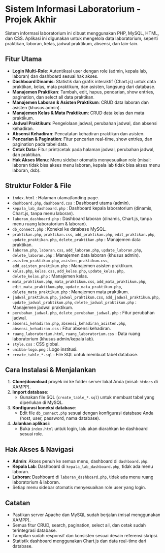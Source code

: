 # Sistem Informasi Laboratorium - Projek Akhir

Sistem informasi laboratorium ini dibuat menggunakan PHP, MySQL, HTML, dan CSS. Aplikasi ini digunakan untuk mengelola data laboratorium, seperti praktikan, laboran, kelas, jadwal praktikum, absensi, dan lain-lain.

## Fitur Utama

- **Login Multi-Role**: Autentikasi user dengan role (admin, kepala lab, laboran) dan dashboard sesuai hak akses.
- **Dashboard Dinamis**: Statistik dan grafik interaktif (Chart.js) untuk data praktikan, kelas, mata praktikum, dan asisten, langsung dari database.
- **Manajemen Praktikan**: Tambah, edit, hapus, pencarian, show entries, pagination, dan select all data praktikan.
- **Manajemen Laboran & Asisten Praktikum**: CRUD data laboran dan asisten (khusus admin).
- **Manajemen Kelas & Mata Praktikum**: CRUD data kelas dan mata praktikum.
- **Jadwal Praktikum**: Pengelolaan jadwal, perubahan jadwal, dan absensi kehadiran.
- **Absensi Kehadiran**: Pencatatan kehadiran praktikan dan asisten.
- **Pencarian & Pagination**: Fitur pencarian real-time, show entries, dan pagination pada tabel data.
- **Cetak Data**: Fitur print/cetak pada halaman jadwal, perubahan jadwal, dan praktikan.
- **Hak Akses Menu**: Menu sidebar otomatis menyesuaikan role (misal: laboran tidak bisa akses menu laboran, kepala lab tidak bisa akses menu laboran, dsb).

## Struktur Folder & File

- `index.html` : Halaman utama/landing page.
- `dashboard.php`, `dashboard.css` : Dashboard utama (admin).
- `kepala_lab_dashboard.php` : Dashboard kepala laboratorium (dinamis, Chart.js, tanpa menu laboran).
- `laboran_dashboard.php` : Dashboard laboran (dinamis, Chart.js, tanpa menu ruang laboratorium & laboran).
- `db_connect.php` : Koneksi ke database MySQL.
- `praktikan.php`, `praktikan.css`, `add_praktikan.php`, `edit_praktikan.php`, `update_praktikan.php`, `delete_praktikan.php` : Manajemen data praktikan.
- `laboran.php`, `laboran.css`, `add_laboran.php`, `update_laboran.php`, `delete_laboran.php` : Manajemen data laboran (khusus admin).
- `asisten_praktikum.php`, `asisten_praktikum.css`, `add_asisten_praktikum.php` : Manajemen asisten praktikum.
- `kelas.php`, `kelas.css`, `add_kelas.php`, `update_kelas.php`, `delete_kelas.php` : Manajemen kelas.
- `mata_praktikum.php`, `mata_praktikum.css`, `add_mata_praktikum.php`, `edit_mata_praktikum.php`, `update_mata_praktikum.php`, `delete_mata_praktikum.php` : Manajemen mata praktikum.
- `jadwal_praktikum.php`, `jadwal_praktikum.css`, `add_jadwal_praktikum.php`, `update_jadwal_praktikum.php`, `delete_jadwal_praktikum.php` : Manajemen jadwal praktikum.
- `perubahan_jadwal.php`, `delete_perubahan_jadwal.php` : Fitur perubahan jadwal.
- `absensi_kehadiran.php`, `absensi_kehadiran_asisten.php`, `absensi_kehadiran.css` : Fitur absensi kehadiran.
- `ruang_laboratorium.html`, `ruang_laboratorium.css` : Data ruang laboratorium (khusus admin/kepala lab).
- `style.css` : CSS global.
- `unibba-logo.png` : Logo institusi.
- `create_table_*.sql` : File SQL untuk membuat tabel database.

## Cara Instalasi & Menjalankan

1. **Clone/download** proyek ini ke folder server lokal Anda (misal: `htdocs` di XAMPP).
2. **Import database**:  
   - Gunakan file SQL (`create_table_*.sql`) untuk membuat tabel yang diperlukan di MySQL.
3. **Konfigurasi koneksi database**:  
   - Edit file `db_connect.php` sesuai dengan konfigurasi database Anda (host, user, password, nama database).
4. **Jalankan aplikasi**:  
   - Buka `index.html` untuk login, lalu akan diarahkan ke dashboard sesuai role.

## Hak Akses & Navigasi

- **Admin**: Akses penuh ke semua menu, dashboard di `dashboard.php`.
- **Kepala Lab**: Dashboard di `kepala_lab_dashboard.php`, tidak ada menu laboran.
- **Laboran**: Dashboard di `laboran_dashboard.php`, tidak ada menu ruang laboratorium & laboran.
- Setiap menu sidebar otomatis menyesuaikan role user yang login.

## Catatan

- Pastikan server Apache dan MySQL sudah berjalan (misal menggunakan XAMPP).
- Semua fitur CRUD, search, pagination, select all, dan cetak sudah terintegrasi database.
- Tampilan sudah responsif dan konsisten sesuai desain referensi skripsi.
- Statistik dashboard menggunakan Chart.js dan data real-time dari database.